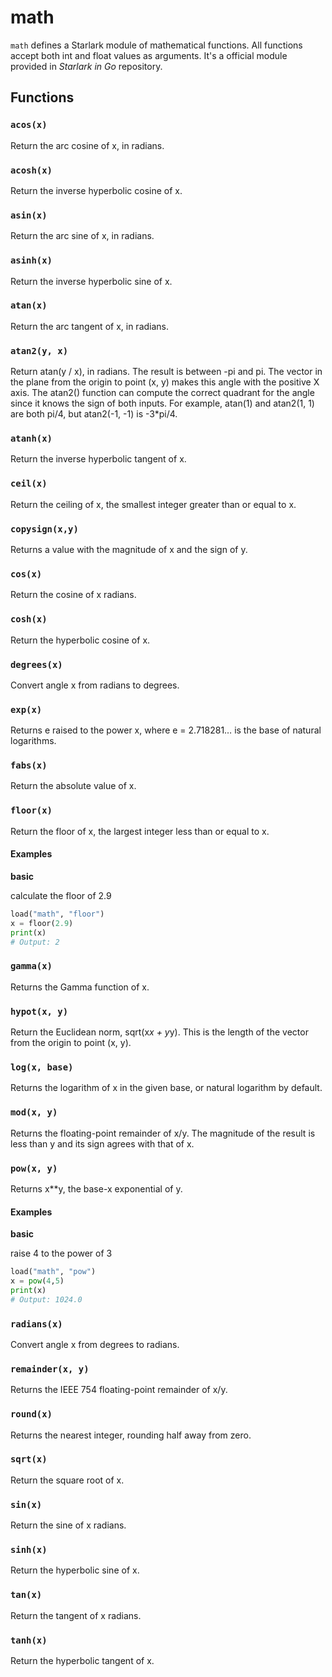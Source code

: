 # math

`math` defines a Starlark module of mathematical functions. All functions accept both int and float values as arguments. It's a official module provided in *Starlark in Go* repository.

## Functions

### `acos(x)`

Return the arc cosine of x, in radians.

### `acosh(x)`

Return the inverse hyperbolic cosine of x.

### `asin(x)`

Return the arc sine of x, in radians.

### `asinh(x)`

Return the inverse hyperbolic sine of x.

### `atan(x)`

Return the arc tangent of x, in radians.

### `atan2(y, x)`

Return atan(y / x), in radians. The result is between -pi and pi. The vector in the plane from the origin to point (x, y) makes this angle with the positive X axis. The atan2() function can compute the correct quadrant for the angle since it knows the sign of both inputs. For example, atan(1) and atan2(1, 1) are both pi/4, but atan2(-1, -1) is -3*pi/4.

### `atanh(x)`

Return the inverse hyperbolic tangent of x.

### `ceil(x)`

Return the ceiling of x, the smallest integer greater than or equal to x.

### `copysign(x,y)`

Returns a value with the magnitude of x and the sign of y.

### `cos(x)`

Return the cosine of x radians.

### `cosh(x)`

Return the hyperbolic cosine of x.

### `degrees(x)`

Convert angle x from radians to degrees.

### `exp(x)`

Returns e raised to the power x, where e = 2.718281… is the base of natural logarithms.

### `fabs(x)`

Return the absolute value of x.

### `floor(x)`

Return the floor of x, the largest integer less than or equal to x.

#### Examples

**basic**

calculate the floor of 2.9

```python
load("math", "floor")
x = floor(2.9)
print(x)
# Output: 2
```

### `gamma(x)`

Returns the Gamma function of x.

### `hypot(x, y)`

Return the Euclidean norm, sqrt(x*x + y*y). This is the length of the
vector from the origin to point (x, y).

### `log(x, base)`

Returns the logarithm of x in the given base, or natural logarithm by
default.

### `mod(x, y)`

Returns the floating-point remainder of x/y. The magnitude of the result is less than y and its sign agrees with that of x.

### `pow(x, y)`

Returns x**y, the base-x exponential of y.

#### Examples

**basic**

raise 4 to the power of 3

```python
load("math", "pow")
x = pow(4,5)
print(x)
# Output: 1024.0
```

### `radians(x)`

Convert angle x from degrees to radians.

### `remainder(x, y)`

Returns the IEEE 754 floating-point remainder of x/y.

### `round(x)`

Returns the nearest integer, rounding half away from zero.

### `sqrt(x)`

Return the square root of x.

### `sin(x)`

Return the sine of x radians.

### `sinh(x)`

Return the hyperbolic sine of x.

### `tan(x)`

Return the tangent of x radians.

### `tanh(x)`

Return the hyperbolic tangent of x.

